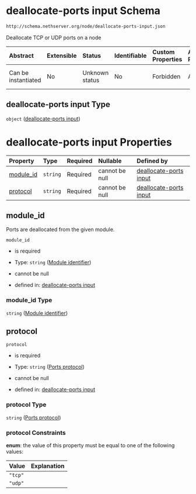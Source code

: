 # deallocate-ports input Schema

```txt
http://schema.nethserver.org/node/deallocate-ports-input.json
```

Deallocate TCP or UDP ports on a node

| Abstract            | Extensible | Status         | Identifiable | Custom Properties | Additional Properties | Access Restrictions | Defined In                                                                             |
| :------------------ | :--------- | :------------- | :----------- | :---------------- | :-------------------- | :------------------ | :------------------------------------------------------------------------------------- |
| Can be instantiated | No         | Unknown status | No           | Forbidden         | Allowed               | none                | [deallocate-ports-input.json](node/deallocate-ports-input.json "open original schema") |

## deallocate-ports input Type

`object` ([deallocate-ports input](deallocate-ports-input.md))

# deallocate-ports input Properties

| Property                 | Type     | Required | Nullable       | Defined by                                                                                                                                                             |
| :----------------------- | :------- | :------- | :------------- | :--------------------------------------------------------------------------------------------------------------------------------------------------------------------- |
| [module\_id](#module_id) | `string` | Required | cannot be null | [deallocate-ports input](deallocate-ports-input-properties-module-identifier.md "http://schema.nethserver.org/node/deallocate-ports-input.json#/properties/module_id") |
| [protocol](#protocol)    | `string` | Required | cannot be null | [deallocate-ports input](deallocate-ports-input-properties-ports-protocol.md "http://schema.nethserver.org/node/deallocate-ports-input.json#/properties/protocol")     |

## module\_id

Ports are deallocated from the given module.

`module_id`

* is required

* Type: `string` ([Module identifier](deallocate-ports-input-properties-module-identifier.md))

* cannot be null

* defined in: [deallocate-ports input](deallocate-ports-input-properties-module-identifier.md "http://schema.nethserver.org/node/deallocate-ports-input.json#/properties/module_id")

### module\_id Type

`string` ([Module identifier](deallocate-ports-input-properties-module-identifier.md))

## protocol



`protocol`

* is required

* Type: `string` ([Ports protocol](deallocate-ports-input-properties-ports-protocol.md))

* cannot be null

* defined in: [deallocate-ports input](deallocate-ports-input-properties-ports-protocol.md "http://schema.nethserver.org/node/deallocate-ports-input.json#/properties/protocol")

### protocol Type

`string` ([Ports protocol](deallocate-ports-input-properties-ports-protocol.md))

### protocol Constraints

**enum**: the value of this property must be equal to one of the following values:

| Value   | Explanation |
| :------ | :---------- |
| `"tcp"` |             |
| `"udp"` |             |
